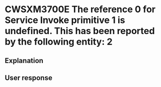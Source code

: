 # CWSXM3700E The reference 0 for Service Invoke primitive 1 is undefined. This has been reported by the following entity: 2

## Explanation

## User response